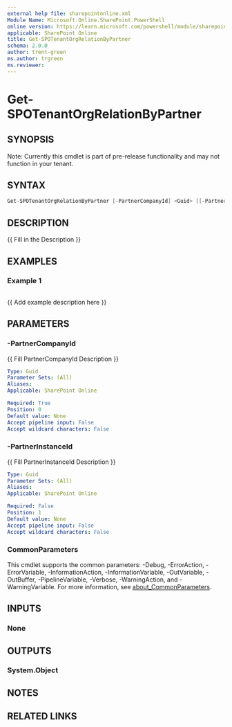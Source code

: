 ```yaml
---
external help file: sharepointonline.xml
Module Name: Microsoft.Online.SharePoint.PowerShell
online version: https://learn.microsoft.com/powershell/module/sharepoint-online/Get-SPOTenantOrgRelationByPartner
applicable: SharePoint Online
title: Get-SPOTenantOrgRelationByPartner
schema: 2.0.0
author: trent-green
ms.author: trgreen
ms.reviewer:
---
```



# Get-SPOTenantOrgRelationByPartner

## SYNOPSIS

Note: Currently this cmdlet is part of pre-release functionality and may not function in your tenant.

## SYNTAX

```powershell
Get-SPOTenantOrgRelationByPartner [-PartnerCompanyId] <Guid> [[-PartnerInstanceId] <Guid>] [<CommonParameters>]
```

## DESCRIPTION

{{ Fill in the Description }}

## EXAMPLES

### Example 1

```powershell

```

{{ Add example description here }}

## PARAMETERS

### -PartnerCompanyId

{{ Fill PartnerCompanyId Description }}

```yaml
Type: Guid
Parameter Sets: (All)
Aliases:
Applicable: SharePoint Online

Required: True
Position: 0
Default value: None
Accept pipeline input: False
Accept wildcard characters: False
```

### -PartnerInstanceId

{{ Fill PartnerInstanceId Description }}

```yaml
Type: Guid
Parameter Sets: (All)
Aliases:
Applicable: SharePoint Online

Required: False
Position: 1
Default value: None
Accept pipeline input: False
Accept wildcard characters: False
```

### CommonParameters

This cmdlet supports the common parameters: -Debug, -ErrorAction, -ErrorVariable, -InformationAction, -InformationVariable, -OutVariable, -OutBuffer, -PipelineVariable, -Verbose, -WarningAction, and -WarningVariable. For more information, see [about_CommonParameters](http://go.microsoft.com/fwlink/?LinkID=113216).

## INPUTS

### None

## OUTPUTS

### System.Object

## NOTES

## RELATED LINKS
